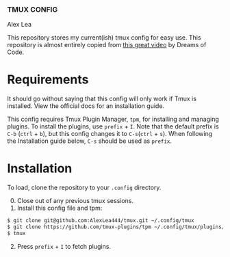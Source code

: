### TMUX CONFIG
Alex Lea

This repository stores my current(ish) tmux config for easy use.
This repository is almost entirely copied from [this great video](https://www.youtube.com/watch?v=DzNmUNvnB04) by Dreams of Code.

# Requirements
It should go without saying that this config will only work if Tmux is installed.
View the official docs for an installation guide.

This config requires Tmux Plugin Manager, ```tpm```, for installing and managing plugins.
To install the plugins, use ```prefix``` + ```I```. Note that the default prefix is
```C-b``` (```ctrl``` + ```b```), but this config changes it to ```C-s```(```ctrl``` + ```s```). When following the Installation guide below,
```C-s``` should be used as ```prefix```.

# Installation
To load, clone the repository to your ```.config``` directory. 

0. Close out of any previous tmux sessions.
1. Install this config file and tpm:
```bash
$ git clone git@github.com:AlexLea444/tmux.git ~/.config/tmux
$ git clone https://github.com/tmux-plugins/tpm ~/.config/tmux/plugins/tpm
$ tmux
```
2. Press ```prefix``` + ```I``` to fetch plugins.
